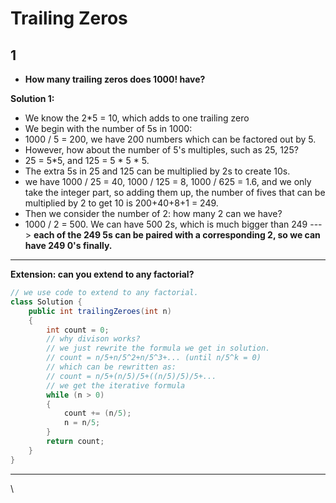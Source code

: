 # Trailing Zeros

## 1

* **How many trailing zeros does 1000! have?**

**Solution 1:**

* We know the 2\*5 = 10, which adds to one trailing zero
* We begin with the number of 5s in 1000:
* 1000 / 5 = 200, we have 200 numbers which can be factored out by 5.
* However, how about the number of 5's multiples, such as 25, 125?
* 25 = 5\*5, and 125 = 5 \* 5 \* 5.
* The extra 5s in 25 and 125 can be multiplied by 2s to create 10s.
* we have 1000 / 25 = 40, 1000 / 125 = 8, 1000 / 625 = 1.6, and we only take the integer part, so adding them up, the number of fives that can be multiplied by 2 to get 10 is 200+40+8+1 = 249.
* Then we consider the number of 2: how many 2 can we have?
* 1000 / 2 = 500. We can have 500 2s, which is much bigger than 249 ---> **each of the 249 5s can be paired with a corresponding 2, so we can have 249 0's finally.**

****





**Extension: can you extend to any factorial?**

```java
// we use code to extend to any factorial.
class Solution {
    public int trailingZeroes(int n) 
    {
        int count = 0;
        // why divison works?
        // we just rewrite the formula we get in solution.
        // count = n/5+n/5^2+n/5^3+... (until n/5^k = 0)
        // which can be rewritten as:
        // count = n/5+(n/5)/5+((n/5)/5)/5+...
        // we get the iterative formula
        while (n > 0)
        {
            count += (n/5);
            n = n/5;
        }
        return count;
    }
}
```

****

\
